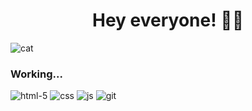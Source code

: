 <h1 align="center"> Hey everyone! 🤖👾 </h1>

![cat](https://user-images.githubusercontent.com/95926496/230471687-4fdae5f5-a775-4042-a1d9-30ae1effa9ed.gif)

<h3 align="left">Working...</h3>

![html-5](https://user-images.githubusercontent.com/95926496/230477785-6b7a5576-1463-4d9b-b773-9ca6b7598a60.png)
![css](https://user-images.githubusercontent.com/95926496/230477823-94f592ad-3f05-4bec-a880-10135cac1cc2.png)
![js](https://user-images.githubusercontent.com/95926496/230477850-e4cd594d-67b2-409e-9445-3f6736880b1f.png)
![git](![git](https://github.com/TwYxL/TwYxL/assets/95926496/e410eeff-7f24-40c0-8991-62d961325265)
)
